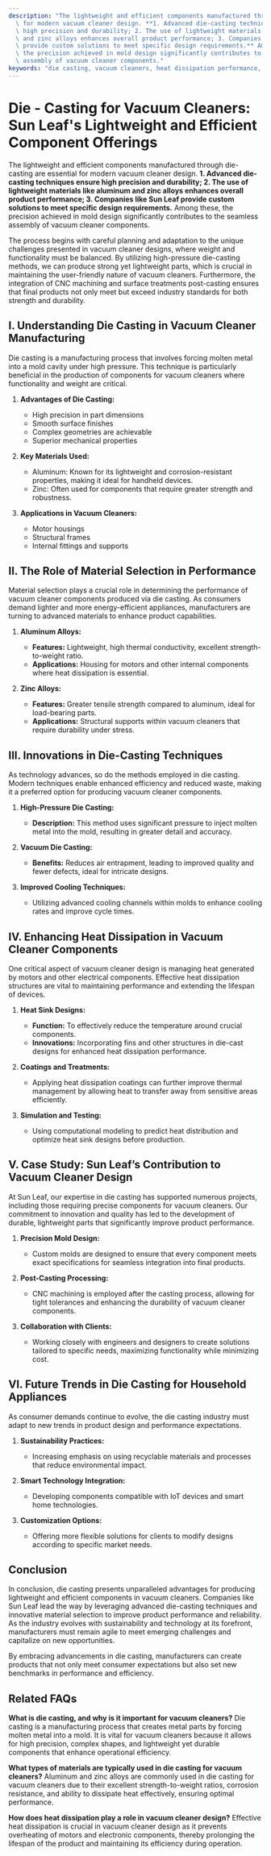 ```yaml
---
description: "The lightweight and efficient components manufactured through die-casting are essential\
  \ for modern vacuum cleaner design. **1. Advanced die-casting techniques ensure\
  \ high precision and durability; 2. The use of lightweight materials like aluminum\
  \ and zinc alloys enhances overall product performance; 3. Companies like Sun Leaf\
  \ provide custom solutions to meet specific design requirements.** Among these,\
  \ the precision achieved in mold design significantly contributes to the seamless\
  \ assembly of vacuum cleaner components."
keywords: "die casting, vacuum cleaners, heat dissipation performance, heat sink"
---
```

# Die - Casting for Vacuum Cleaners: Sun Leaf's Lightweight and Efficient Component Offerings

The lightweight and efficient components manufactured through die-casting are essential for modern vacuum cleaner design. **1. Advanced die-casting techniques ensure high precision and durability; 2. The use of lightweight materials like aluminum and zinc alloys enhances overall product performance; 3. Companies like Sun Leaf provide custom solutions to meet specific design requirements.** Among these, the precision achieved in mold design significantly contributes to the seamless assembly of vacuum cleaner components.

The process begins with careful planning and adaptation to the unique challenges presented in vacuum cleaner designs, where weight and functionality must be balanced. By utilizing high-pressure die-casting methods, we can produce strong yet lightweight parts, which is crucial in maintaining the user-friendly nature of vacuum cleaners. Furthermore, the integration of CNC machining and surface treatments post-casting ensures that final products not only meet but exceed industry standards for both strength and durability.

## **I. Understanding Die Casting in Vacuum Cleaner Manufacturing**

Die casting is a manufacturing process that involves forcing molten metal into a mold cavity under high pressure. This technique is particularly beneficial in the production of components for vacuum cleaners where functionality and weight are critical.

1. **Advantages of Die Casting:**
   - High precision in part dimensions
   - Smooth surface finishes
   - Complex geometries are achievable
   - Superior mechanical properties

2. **Key Materials Used:**
   - Aluminum: Known for its lightweight and corrosion-resistant properties, making it ideal for handheld devices.
   - Zinc: Often used for components that require greater strength and robustness.

3. **Applications in Vacuum Cleaners:**
   - Motor housings
   - Structural frames
   - Internal fittings and supports

## **II. The Role of Material Selection in Performance**

Material selection plays a crucial role in determining the performance of vacuum cleaner components produced via die casting. As consumers demand lighter and more energy-efficient appliances, manufacturers are turning to advanced materials to enhance product capabilities.

1. **Aluminum Alloys:**
   - **Features:** Lightweight, high thermal conductivity, excellent strength-to-weight ratio.
   - **Applications:** Housing for motors and other internal components where heat dissipation is essential.

2. **Zinc Alloys:**
   - **Features:** Greater tensile strength compared to aluminum, ideal for load-bearing parts.
   - **Applications:** Structural supports within vacuum cleaners that require durability under stress.

## **III. Innovations in Die-Casting Techniques**

As technology advances, so do the methods employed in die casting. Modern techniques enable enhanced efficiency and reduced waste, making it a preferred option for producing vacuum cleaner components.

1. **High-Pressure Die Casting:**
   - **Description:** This method uses significant pressure to inject molten metal into the mold, resulting in greater detail and accuracy.

2. **Vacuum Die Casting:**
   - **Benefits:** Reduces air entrapment, leading to improved quality and fewer defects, ideal for intricate designs.

3. **Improved Cooling Techniques:**
   - Utilizing advanced cooling channels within molds to enhance cooling rates and improve cycle times.

## **IV. Enhancing Heat Dissipation in Vacuum Cleaner Components**

One critical aspect of vacuum cleaner design is managing heat generated by motors and other electrical components. Effective heat dissipation structures are vital to maintaining performance and extending the lifespan of devices.

1. **Heat Sink Designs:**
   - **Function:** To effectively reduce the temperature around crucial components.
   - **Innovations:** Incorporating fins and other structures in die-cast designs for enhanced heat dissipation performance.

2. **Coatings and Treatments:**
   - Applying heat dissipation coatings can further improve thermal management by allowing heat to transfer away from sensitive areas efficiently.

3. **Simulation and Testing:**
   - Using computational modeling to predict heat distribution and optimize heat sink designs before production.

## **V. Case Study: Sun Leaf’s Contribution to Vacuum Cleaner Design**

At Sun Leaf, our expertise in die casting has supported numerous projects, including those requiring precise components for vacuum cleaners. Our commitment to innovation and quality has led to the development of durable, lightweight parts that significantly improve product performance.

1. **Precision Mold Design:**
   - Custom molds are designed to ensure that every component meets exact specifications for seamless integration into final products.

2. **Post-Casting Processing:**
   - CNC machining is employed after the casting process, allowing for tight tolerances and enhancing the durability of vacuum cleaner components.

3. **Collaboration with Clients:**
   - Working closely with engineers and designers to create solutions tailored to specific needs, maximizing functionality while minimizing cost.

## **VI. Future Trends in Die Casting for Household Appliances**

As consumer demands continue to evolve, the die casting industry must adapt to new trends in product design and performance expectations. 

1. **Sustainability Practices:**
   - Increasing emphasis on using recyclable materials and processes that reduce environmental impact.

2. **Smart Technology Integration:**
   - Developing components compatible with IoT devices and smart home technologies.

3. **Customization Options:**
   - Offering more flexible solutions for clients to modify designs according to specific market needs.

## Conclusion

In conclusion, die casting presents unparalleled advantages for producing lightweight and efficient components in vacuum cleaners. Companies like Sun Leaf lead the way by leveraging advanced die-casting techniques and innovative material selection to improve product performance and reliability. As the industry evolves with sustainability and technology at its forefront, manufacturers must remain agile to meet emerging challenges and capitalize on new opportunities.

By embracing advancements in die casting, manufacturers can create products that not only meet consumer expectations but also set new benchmarks in performance and efficiency.

## Related FAQs

**What is die casting, and why is it important for vacuum cleaners?**
Die casting is a manufacturing process that creates metal parts by forcing molten metal into a mold. It is vital for vacuum cleaners because it allows for high precision, complex shapes, and lightweight yet durable components that enhance operational efficiency.

**What types of materials are typically used in die casting for vacuum cleaners?**
Aluminum and zinc alloys are commonly used in die casting for vacuum cleaners due to their excellent strength-to-weight ratios, corrosion resistance, and ability to dissipate heat effectively, ensuring optimal performance.

**How does heat dissipation play a role in vacuum cleaner design?**
Effective heat dissipation is crucial in vacuum cleaner design as it prevents overheating of motors and electronic components, thereby prolonging the lifespan of the product and maintaining its efficiency during operation.
